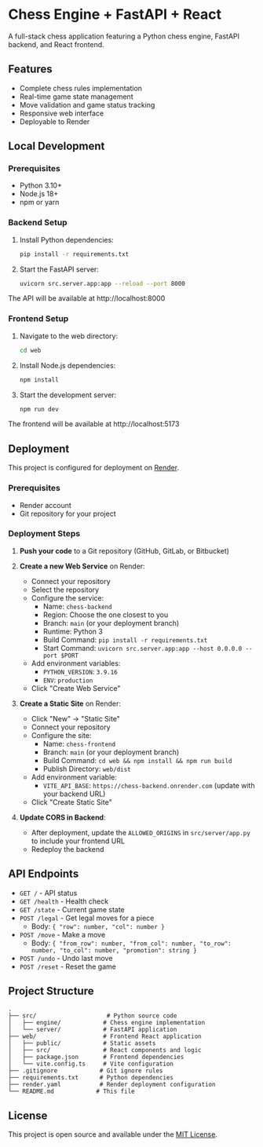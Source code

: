 # Chess Engine + FastAPI + React

A full-stack chess application featuring a Python chess engine, FastAPI backend, and React frontend.

## Features

- Complete chess rules implementation
- Real-time game state management
- Move validation and game status tracking
- Responsive web interface
- Deployable to Render

## Local Development

### Prerequisites

- Python 3.10+
- Node.js 18+
- npm or yarn

### Backend Setup

1. Install Python dependencies:
   ```bash
   pip install -r requirements.txt
   ```

2. Start the FastAPI server:
   ```bash
   uvicorn src.server.app:app --reload --port 8000
   ```

The API will be available at http://localhost:8000

### Frontend Setup

1. Navigate to the web directory:
   ```bash
   cd web
   ```

2. Install Node.js dependencies:
   ```bash
   npm install
   ```

3. Start the development server:
   ```bash
   npm run dev
   ```

The frontend will be available at http://localhost:5173

## Deployment

This project is configured for deployment on [Render](https://render.com/).

### Prerequisites

- Render account
- Git repository for your project

### Deployment Steps

1. **Push your code** to a Git repository (GitHub, GitLab, or Bitbucket)

2. **Create a new Web Service** on Render:
   - Connect your repository
   - Select the repository
   - Configure the service:
     - Name: `chess-backend`
     - Region: Choose the one closest to you
     - Branch: `main` (or your deployment branch)
     - Runtime: Python 3
     - Build Command: `pip install -r requirements.txt`
     - Start Command: `uvicorn src.server.app:app --host 0.0.0.0 --port $PORT`
   - Add environment variables:
     - `PYTHON_VERSION`: `3.9.16`
     - `ENV`: `production`
   - Click "Create Web Service"

3. **Create a Static Site** on Render:
   - Click "New" → "Static Site"
   - Connect your repository
   - Configure the site:
     - Name: `chess-frontend`
     - Branch: `main` (or your deployment branch)
     - Build Command: `cd web && npm install && npm run build`
     - Publish Directory: `web/dist`
   - Add environment variable:
     - `VITE_API_BASE`: `https://chess-backend.onrender.com` (update with your backend URL)
   - Click "Create Static Site"

4. **Update CORS in Backend**:
   - After deployment, update the `ALLOWED_ORIGINS` in `src/server/app.py` to include your frontend URL
   - Redeploy the backend

## API Endpoints

- `GET /` - API status
- `GET /health` - Health check
- `GET /state` - Current game state
- `POST /legal` - Get legal moves for a piece
  - Body: `{ "row": number, "col": number }`
- `POST /move` - Make a move
  - Body: `{ "from_row": number, "from_col": number, "to_row": number, "to_col": number, "promotion": string }`
- `POST /undo` - Undo last move
- `POST /reset` - Reset the game

## Project Structure

```
.
├── src/                    # Python source code
│   ├── engine/            # Chess engine implementation
│   └── server/            # FastAPI application
├── web/                   # Frontend React application
│   ├── public/            # Static assets
│   ├── src/               # React components and logic
│   ├── package.json       # Frontend dependencies
│   └── vite.config.ts     # Vite configuration
├── .gitignore            # Git ignore rules
├── requirements.txt      # Python dependencies
├── render.yaml           # Render deployment configuration
└── README.md            # This file
```

## License

This project is open source and available under the [MIT License](LICENSE).
